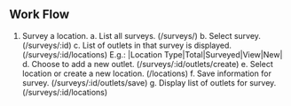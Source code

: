 Work Flow
---------

1. Survey a location.
	a. List all surveys. (/surveys/)
	b. Select survey.  (/surveys/:id)
	c. List of outlets in that survey is displayed. (/surveys/:id/locations)
		E.g.: |Location Type|Total|Surveyed|View|New|
	d. Choose to add a new outlet. (/surveys/:id/outlets/create)
	e. Select location or create a new location. (/locations)
	f. Save information for survey. (/surveys/:id/outlets/save)
	g. Display list of outlets for survey. (/surveys/:id/locations)